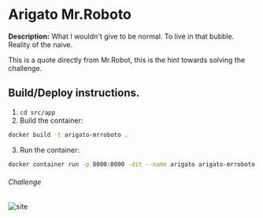 # Arigato Mr.Roboto

**Description:** What I wouldn't give to be normal. To live in that bubble. Reality of the naive.

This is a quote directly from Mr.Robot, this is the hint towards solving the challenge. 



## Build/Deploy instructions.
1. `cd src/app`
2. Build the container:
```bash
docker build -t arigato-mrroboto .
```
3. Run the container:
```bash
docker container run -p 8000:8000 -dit --name arigato arigato-mrroboto:latest
```


###### Challenge 
![site](./solution/image.png)